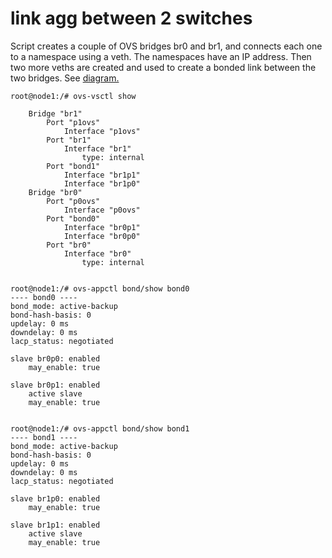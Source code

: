 # link agg between 2 switches

Script creates a couple of OVS bridges br0 and br1, and connects each one to a namespace using a veth. The namespaces have an IP address. Then two more veths are created and used to create a bonded link between the two bridges. See [diagram.](https://drive.google.com/file/d/0B0HB7skV7D-AX1RUX3pUMU5XaDQ/view?usp=sharing)


    root@node1:/# ovs-vsctl show
    
        Bridge "br1"
            Port "p1ovs"
                Interface "p1ovs"
            Port "br1"
                Interface "br1"
                    type: internal
            Port "bond1"
                Interface "br1p1"
                Interface "br1p0"
        Bridge "br0"
            Port "p0ovs"
                Interface "p0ovs"
            Port "bond0"
                Interface "br0p1"
                Interface "br0p0"
            Port "br0"
                Interface "br0"
                    type: internal


    root@node1:/# ovs-appctl bond/show bond0
    ---- bond0 ----
    bond_mode: active-backup
    bond-hash-basis: 0
    updelay: 0 ms
    downdelay: 0 ms
    lacp_status: negotiated

    slave br0p0: enabled
	    may_enable: true

    slave br0p1: enabled
	    active slave
	    may_enable: true


    root@node1:/# ovs-appctl bond/show bond1
    ---- bond1 ----
    bond_mode: active-backup
    bond-hash-basis: 0
    updelay: 0 ms
    downdelay: 0 ms
    lacp_status: negotiated

    slave br1p0: enabled
	    may_enable: true

    slave br1p1: enabled
	    active slave
	    may_enable: true

